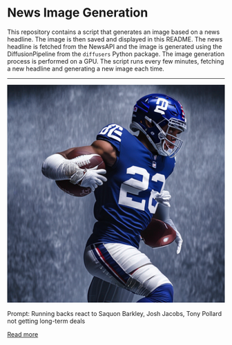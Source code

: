 # News Image Generation
This repository contains a script that generates an image based on a news headline. The image is then saved and displayed in this README.
The news headline is fetched from the NewsAPI and the image is generated using the DiffusionPipeline from the `diffusers` Python package. The image generation process is performed on a GPU.
The script runs every few minutes, fetching a new headline and generating a new image each time.

---

![Generated Image](image.png)

Prompt: Running backs react to Saquon Barkley, Josh Jacobs, Tony Pollard not getting long-term deals

[Read more](https://www.nbcsports.com/nfl/profootballtalk/rumor-mill/news/running-backs-react-to-saquon-barkley-josh-jacobs-tony-pollard-not-getting-long-term-deals)